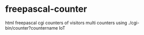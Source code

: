 # freepascal-counter
html freepascal  cgi counters of visitors
multi counters using ./cgi-bin/counter?countername
IoT
